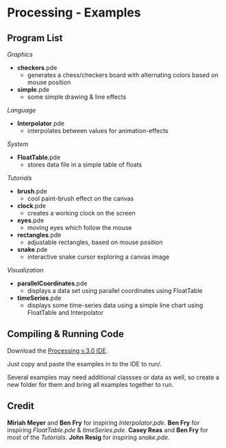 Processing - Examples
=====================

Program List
------------

*Graphics*

-  **checkers**.pde
    - generates a chess/checkers board with alternating colors based on mouse position
-  **simple**.pde
    - some simple drawing & line effects

*Language*

-  **Interpolator**.pde
    - interpolates between values for animation-effects

*System*

-  **FloatTable**.pde
    - stores data file in a simple table of floats

*Tutorials*

-  **brush**.pde
    - cool paint-brush effect on the canvas
-  **clock**.pde
    - creates a working clock on the screen
-  **eyes**.pde
    - moving eyes which follow the mouse
-  **rectangles**.pde
    - adjustable rectangles, based on mouse position
-  **snake**.pde
    - interactive snake cursor exploring a canvas image

*Visualization*

-  **parallelCoordinates**.pde
    - displays a data set using parallel coordinates using FloatTable
-  **timeSeries**.pde
    - displays some time-series data using a simple line chart using FloatTable and Interpolator

Compiling & Running Code
------------------------

Download the [Processing v.3.0 IDE](http://processing.org/).

Just copy and paste the examples in to the IDE to run/.

Several examples may need additional classses or data as well, so create a new folder for them and bring all examples together to run.

Credit
------

**Miriah Meyer** and **Ben Fry** for inspiring *Interpolator.pde*.
**Ben Fry** for inspiring *FloatTable.pde* & *timeSeries.pde*.
**Casey Reas** and **Ben Fry** for most of the *Tutorials*.
**John Resig** for inspiring *snake.pde*.
